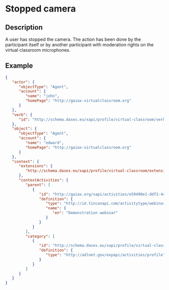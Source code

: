 # Stopped camera

## Description

A user has stopped the camera. The action has been done by the participant itself or by another participant with moderation rights on the virtual classroom microphones.

## Example

```json
{
   "actor": {
      "objectType": "Agent",
      "account": {
         "name": "john",
         "homePage": "http://gaiax-virtualclassroom.org"
      }
   },
   "verb": {
      "id": "http://schema.dases.eu/xapi/profile/virtual-classroom/verb/stopped-camera"
   },
   "object": {
      "objectType": "Agent",
      "account": {
         "name": "edward",
         "homePage": "http://gaiax-virtualclassroom.org"
      }
   },
   "context": {
      "extensions": {
         "http://schema.dases.eu/xapi/profile/virtual-classroom/extension/micro-activated": false
      },
      "contextActivities": {
         "parent": [
            {
               "id": "http://gaiax.org/xapi/activities/e59490e1-ddf2-4c43-bfdc-14e274abc106",
               "definition": {
                  "type": "http://id.tincanapi.com/activitytype/webinar",
                  "name": {
                     "en": "Demonstration webinar"
                  }
               }
            }
         ],
         "category": [
            {
               "id": "http://schema.dases.eu/xapi/profile/virtual-classroom/templates/stopped-camera",
               "definition": {
                  "type": "http://adlnet.gov/expapi/activities/profile"
               }
            }
         ]
      }
   }
}
```